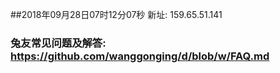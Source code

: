 ##2018年09月28日07时12分07秒 新址: 159.65.51.141
### 兔友常见问题及解答: https://github.com/wanggonging/d/blob/w/FAQ.md
